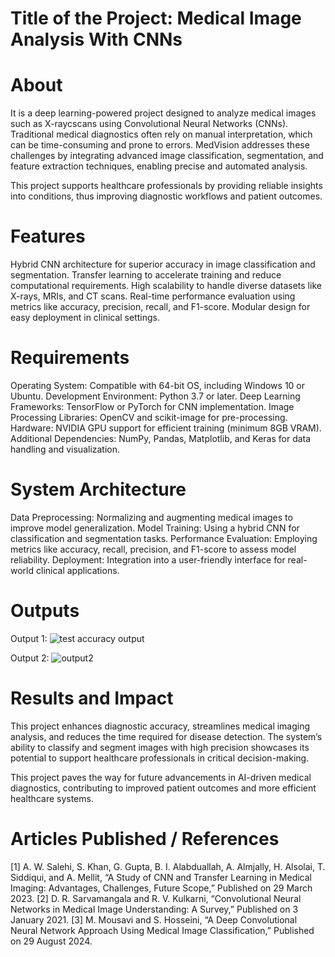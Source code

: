 # Title of the Project: Medical Image Analysis With CNNs

# About
It is a deep learning-powered project designed to analyze medical images such as X-raycscans using Convolutional Neural Networks (CNNs). Traditional medical diagnostics often rely on manual interpretation, which can be time-consuming and prone to errors. MedVision addresses these challenges by integrating advanced image classification, segmentation, and feature extraction techniques, enabling precise and automated analysis.

This project supports healthcare professionals by providing reliable insights into conditions, thus improving diagnostic workflows and patient outcomes.

# Features
Hybrid CNN architecture for superior accuracy in image classification and segmentation.
Transfer learning to accelerate training and reduce computational requirements.
High scalability to handle diverse datasets like X-rays, MRIs, and CT scans.
Real-time performance evaluation using metrics like accuracy, precision, recall, and F1-score.
Modular design for easy deployment in clinical settings.
# Requirements
Operating System: Compatible with 64-bit OS, including Windows 10 or Ubuntu.
Development Environment: Python 3.7 or later.
Deep Learning Frameworks: TensorFlow or PyTorch for CNN implementation.
Image Processing Libraries: OpenCV and scikit-image for pre-processing.
Hardware: NVIDIA GPU support for efficient training (minimum 8GB VRAM).
Additional Dependencies: NumPy, Pandas, Matplotlib, and Keras for data handling and visualization.
# System Architecture
Data Preprocessing: Normalizing and augmenting medical images to improve model generalization.
Model Training: Using a hybrid CNN for classification and segmentation tasks.
Performance Evaluation: Employing metrics like accuracy, recall, precision, and F1-score to assess model reliability.
Deployment: Integration into a user-friendly interface for real-world clinical applications.
# Outputs
Output 1: 
![test accuracy output](https://github.com/user-attachments/assets/801ff26a-4c18-4f75-a816-26e8d84e1db6)

Output 2: 
![output2](https://github.com/user-attachments/assets/7c7bb0c4-3e6d-4d94-b559-205ee9846fdd)

# Results and Impact
This project enhances diagnostic accuracy, streamlines medical imaging analysis, and reduces the time required for disease detection. The system’s ability to classify and segment images with high precision showcases its potential to support healthcare professionals in critical decision-making.

This project paves the way for future advancements in AI-driven medical diagnostics, contributing to improved patient outcomes and more efficient healthcare systems.

# Articles Published / References
[1] A. W. Salehi, S. Khan, G. Gupta, B. I. Alabduallah, A. Almjally, H. Alsolai, T. Siddiqui, and A. Mellit, “A Study of CNN and Transfer Learning in Medical Imaging: Advantages, Challenges, Future Scope,” Published on 29 March 2023.
[2] D. R. Sarvamangala and R. V. Kulkarni, “Convolutional Neural Networks in Medical Image Understanding: A Survey,” Published on 3 January 2021.
[3] M. Mousavi and S. Hosseini, “A Deep Convolutional Neural Network Approach Using Medical Image Classification,” Published on 29 August 2024.
 

